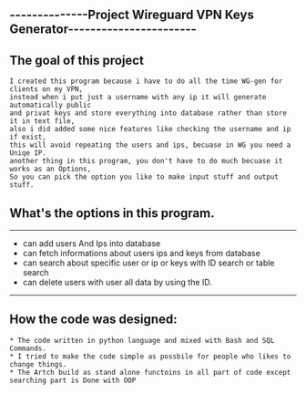 ## --------------Project Wireguard VPN Keys Generator-----------------------

## The goal of this project
``` 
I created this program because i have to do all the time WG-gen for clients on my VPN,
instead when i put just a username with any ip it will generate automatically public
and privat keys and store everything into database rather than store it in text file,
also i did added some nice features like checking the username and ip if exist,
this will avoid repeating the users and ips, becuase in WG you need a Uniqe IP.
another thing in this program, you don't have to do much becuase it works as an Options,
So you can pick the option you like to make input stuff and output stuff.
```
## What's the options in this program. 
---
* can add users And Ips into database
* can fetch informations about users ips and keys from database
* can search about specific user or ip or keys with ID search or table search
* can delete users with user all data by using the ID.
---

## How the code was designed:
```
* The code written in python language and mixed with Bash and SQL Commands. 
* I tried to make the code simple as possbile for people who likes to change things.
* The Artch build as stand alone functoins in all part of code except searching part is Done with OOP
```
